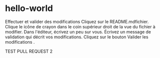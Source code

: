 # hello-world

Effectuer et valider des modifications
Cliquez sur le README.mdfichier.
Clique le  icône de crayon dans le coin supérieur droit de la vue du fichier à modifier.
Dans l'éditeur, écrivez un peu sur vous.
Écrivez un message de validation qui décrit vos modifications.
Cliquez sur le bouton Valider les modifications .

TEST PULL REQUEST 2
